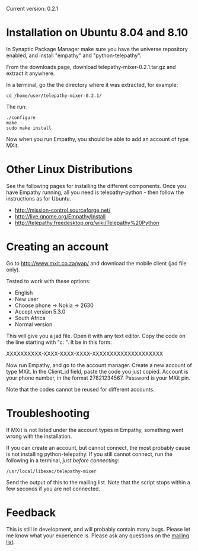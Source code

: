 Current version: 0.2.1

# Installation on Ubuntu 8.04 and 8.10 #

In Synaptic Package Manager make sure you have the universe repository enabled, and install "empathy" and "python-telepathy".

From the downloads page, download telepathy-mixer-0.2.1.tar.gz and extract it anywhere.

In a terminal, go the the directory where it was extracted, for example:
```
cd /home/user/telepathy-mixer-0.2.1/
```

The run:

```
./configure
make
sudo make install
```

Now when you run Empathy, you should be able to add an account of type MXit.


# Other Linux Distributions #
See the following pages for installing the different components. Once you have Empathy running, all you need is telepathy-python - then follow the instructions as for Ubuntu.

  * http://mission-control.sourceforge.net/
  * http://live.gnome.org/Empathy/Install
  * http://telepathy.freedesktop.org/wiki/Telepathy%20Python

# Creating an account #

Go to http://www.mxit.co.za/wap/ and download the mobile client (jad file only).

Tested to work with these options:
  * English
  * New user
  * Choose phone -> Nokia -> 2630
  * Accept version 5.3.0
  * South Africa
  * Normal version

This will give you a jad file. Open it with any text editor. Copy the code on the line starting with "c: ". It be in this form:

XXXXXXXXXX-XXXX-XXXX-XXXX-XXXXXXXXXXXXXXXXXXXX

Now run Empathy, and go to the account manager. Create a new account of type MXit. In the Client\_id field, paste the code you just copied. Account is your phone number, in the format 27821234567. Password is your MXit pin.

Note that the codes cannot be reused for different accounts.

# Troubleshooting #
If MXit is not listed under the account types in Empathy, something went wrong with the installation.

If you can create an account, but cannot connect, the most probably cause is not installing python-telepathy. If you still cannot connect, run the following in a terminal, _just before connecting_:
```
/usr/local/libexec/telepathy-mixer
```

Send the output of this to the mailing list.
Note that the script stops within a few seconds if you are not connected.

# Feedback #

This is still in development, and will probably contain many bugs. Please let me know what your experience is. Please ask any questions on the [mailing list](http://groups.google.com/group/telepathy-mixer).